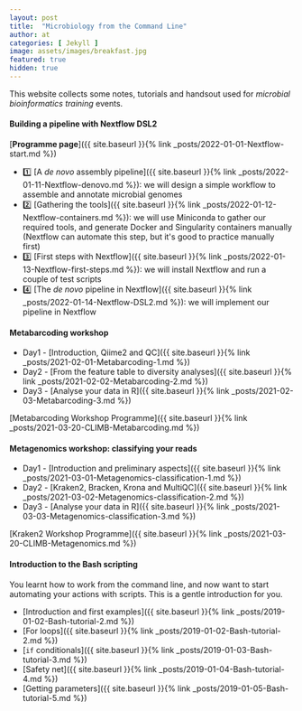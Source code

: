 ```yaml
---
layout: post
title:  "Microbiology from the Command Line"
author: at
categories: [ Jekyll ]
image: assets/images/breakfast.jpg
featured: true
hidden: true
---
```


This website collects some notes, tutorials and handsout used for
*microbial bioinformatics training* events.

#### Building a pipeline with Nextflow DSL2

[**Programme page**]({{ site.baseurl }}{% link _posts/2022-01-01-Nextflow-start.md %})

* :one: [A *de novo* assembly pipeline]({{ site.baseurl }}{% link _posts/2022-01-11-Nextflow-denovo.md %}): we will design a simple workflow to assemble and annotate microbial genomes
* :two: [Gathering the tools]({{ site.baseurl }}{% link _posts/2022-01-12-Nextflow-containers.md %}): we will use Miniconda to gather our required tools, and generate Docker and Singularity containers manually (Nextflow can automate this step, but it's good to practice manually first)
* :three: [First steps with Nextflow]({{ site.baseurl }}{% link _posts/2022-01-13-Nextflow-first-steps.md %}): we will install Nextflow and run a couple of test scripts
* :four: [The *de novo* pipeline in Nextflow]({{ site.baseurl }}{% link _posts/2022-01-14-Nextflow-DSL2.md %}): we will implement our pipeline in Nextflow

#### Metabarcoding workshop

* Day1 - [Introduction, Qiime2 and QC]({{ site.baseurl }}{% link _posts/2021-02-01-Metabarcoding-1.md %})
* Day2 - [From the feature table to diversity analyses]({{ site.baseurl }}{% link _posts/2021-02-02-Metabarcoding-2.md %})
* Day3 - [Analyse your data in R]({{ site.baseurl }}{% link _posts/2021-02-03-Metabarcoding-3.md %})

[Metabarcoding Workshop Programme]({{ site.baseurl }}{% link _posts/2021-03-20-CLIMB-Metabarcoding.md %})

#### Metagenomics workshop: classifying your reads

* Day1 - [Introduction and preliminary aspects]({{ site.baseurl }}{% link _posts/2021-03-01-Metagenomics-classification-1.md %})
* Day2 - [Kraken2, Bracken, Krona and MultiQC]({{ site.baseurl }}{% link _posts/2021-03-02-Metagenomics-classification-2.md %})
* Day3 - [Analyse your data in R]({{ site.baseurl }}{% link _posts/2021-03-03-Metagenomics-classification-3.md %})

[Kraken2 Workshop Programme]({{ site.baseurl }}{% link _posts/2021-03-20-CLIMB-Metagenomics.md %})

#### Introduction to the Bash scripting

You learnt how to work from the command line, and now want to start automating
your actions with scripts. This is a gentle introduction for you.

* [Introduction and first examples]({{ site.baseurl }}{% link _posts/2019-01-02-Bash-tutorial-2.md %})
* [For loops]({{ site.baseurl }}{% link _posts/2019-01-02-Bash-tutorial-2.md %})
* [`if` conditionals]({{ site.baseurl }}{% link _posts/2019-01-03-Bash-tutorial-3.md %})
* [Safety net]({{ site.baseurl }}{% link _posts/2019-01-04-Bash-tutorial-4.md %})
* [Getting parameters]({{ site.baseurl }}{% link _posts/2019-01-05-Bash-tutorial-5.md %})
